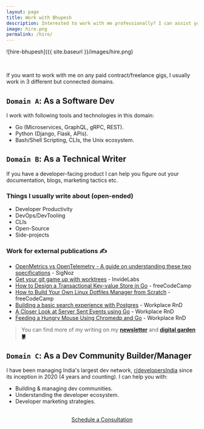 ```yaml
---
layout: page
title: Work with Bhupesh
description: Interested to work with me professionally? I can assist you as a Software Developer, Technical Writer, or Dev Community Builder. Find out more about my work domains and how I can help you.
image: hire.png
permalink: /hire/
---
```


![hire-bhupesh]({{ site.baseurl }}/images/hire.png)

<br>

If you want to work with me on any paid contract/freelance gigs, I usually work in 3 different but connected domains.

## `Domain A`: As a Software Dev

I work with following tools and technologies in this domain:

- Go (Microservices, GraphQL, gRPC, REST).
- Python (Django, Flask, APIs).
- Bash/Shell Scripting, CLIs, the Unix ecosystem.

## `Domain B`: As a Technical Writer

If you have a developer-facing product I can help you figure out your documentation, blogs, marketing tactics etc.

### Things I usually write about (open-ended)

- Developer Productivity
- DevOps/DevTooling
- CLIs
- Open-Source
- Side-projects

### Work for external publications ✍️

- [OpenMetrics vs OpenTelemetry - A guide on understanding these two specifications](https://signoz.io/blog/openmetrics-vs-opentelemetry/) - SigNoz
- [Get your git game up with worktrees](https://blog.invidelabs.com/git-worktree-to-make-daily-git-workflow-better/) - InvideLabs
- [How to Design a Transactional Key-value Store in Go](https://www.freecodecamp.org/news/design-a-key-value-store-in-go/) - freeCodeCamp
- [How to Build Your Own Linux Dotfiles Manager from Scratch](https://www.freecodecamp.org/news/build-your-own-dotfiles-manager-from-scratch/) - freeCodeCamp
- [Building a basic search experience with Postgres](https://pacenthink.io/post/building-a-basic-search-experience-with-postgres/) - Workplace RnD
- [A Closer Look at Server Sent Events using Go](https://www.pacenthink.io/post/a-closer-look-at-server-sent-events/) - Workplace RnD
- [Feeding a Hungry Mouse Using Chromedp and Go](https://www.pacenthink.io/post/feeding-a-hungry-mouse-using-chromedp-and-golang/) - Workplace RnD

> You can find more of my writing on my [**newsletter**](https://buttondown.email/bhupesh/archive/) and [**digital garden 🍀**](https://til.bhupesh.me)

## `Domain C`: As a Dev Community Builder/Manager

I have been managing India's largest dev network, [r/developersIndia](https://reddit.com/r/developersIndia) since its inception in 2020 (4 years and counting). I can help you with:

- Building & managing dev communities.
- Understanding the developer ecosystem.
- Developer marketing strategies.

<br>
<center>
<a href="https://cal.com/bhupesh/hire" target="_blank" rel="noopener noreferrer" class="consultation">Schedule a Consultation</a>
<center>